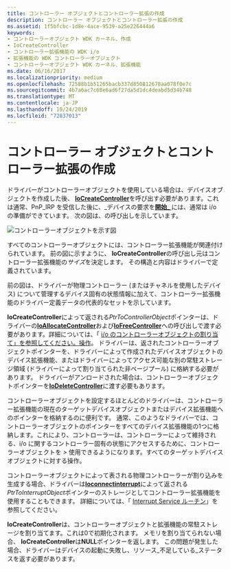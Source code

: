 ```yaml
---
title: コントローラー オブジェクトとコントローラー拡張の作成
description: コントローラー オブジェクトとコントローラー拡張の作成
ms.assetid: 1f5bfcbc-1d8e-4ace-9539-a25e226444a6
keywords:
- コントローラーオブジェクト WDK カーネル、作成
- IoCreateController
- コントローラー拡張機能の WDK i/o
- 拡張機能の WDK コントローラーオブジェクト
- コントローラーオブジェクト WDK カーネル、拡張機能
ms.date: 06/16/2017
ms.localizationpriority: medium
ms.openlocfilehash: 72588b1b51265bacb337d850812678aa078f0e7c
ms.sourcegitcommit: 4b7a6ac7c68e6ad6f27da5d1dc4deabd5d34b748
ms.translationtype: MT
ms.contentlocale: ja-JP
ms.lasthandoff: 10/24/2019
ms.locfileid: "72837013"
---
```

# <a name="creating-controller-objects-and-controller-extensions"></a>コントローラー オブジェクトとコントローラー拡張の作成





ドライバーがコントローラーオブジェクトを使用している場合は、デバイスオブジェクトを作成した後、 [**IoCreateController**](https://docs.microsoft.com/windows-hardware/drivers/ddi/ntddk/nf-ntddk-iocreatecontroller)を呼び出す必要があります。これは通常、PnP\_IRP を受信した後に、\_デバイスの要求を[**開始\_** ](https://docs.microsoft.com/windows-hardware/drivers/kernel/irp-mn-start-device)には、通常は i/o の準備ができています。 次の図は、の呼び出しを示しています。

![コントローラーオブジェクトを示す図](images/3ctlrobj.png)

すべてのコントローラーオブジェクトには、コントローラー拡張機能が関連付けられています。 前の図に示すように、 **IoCreateController**の呼び出し元はコントローラー拡張機能の*サイズ*を決定します。 その構造と内容はドライバーで定義されています。

前の図は、ドライバーが物理コントローラー (またはチャネルを使用したデバイス) について管理するデバイス固有の状態情報に加えて、コントローラー拡張機能のドライバー定義データの代表的なセットを示しています。

**IoCreateController**によって返される*PtrToControllerObject*ポインターは、ドライバーの[**IoAllocateController**](https://docs.microsoft.com/windows-hardware/drivers/ddi/ntddk/nf-ntddk-ioallocatecontroller)および[**IoFreeController**](https://docs.microsoft.com/windows-hardware/drivers/ddi/ntddk/nf-ntddk-iofreecontroller)への呼び出しで渡す必要があります。詳細については、「 [i/o のコントローラーオブジェクトの割り当て」を参照してください。操作](allocating-controller-objects-for-i-o-operations.md)。 ドライバーは、返されたコントローラーオブジェクトポインターを、ドライバーによって作成されたデバイスオブジェクトのデバイス拡張機能、またはドライバーによってアクセス可能な別の常駐ストレージ領域 (ドライバーによって割り当てられた非ページプール) に格納する必要があります。 ドライバーがアンロードされた場合は、コントローラーオブジェクトポインターを[**IoDeleteController**](https://docs.microsoft.com/windows-hardware/drivers/ddi/ntddk/nf-ntddk-iodeletecontroller)に渡す必要もあります。

コントローラーオブジェクトを設定するほとんどのドライバーは、コントローラー拡張機能の現在のターゲットデバイスオブジェクトまたはデバイス拡張機能へのポインターを格納するのに便利です。 通常、このようなドライバーでは、コントローラーオブジェクトのポインターをすべてのデバイス拡張機能の1つに格納します。これにより、コントローラーは、コントローラーによって維持される、i/o に関するコントローラー固有の状態にアクセスするために、コントローラーオブジェクトを *&gt;* 使用できるようになります。すべてのターゲットデバイスオブジェクトに対する操作。

コントローラーオブジェクトによって表される物理コントローラーが割り込みを生成する場合、ドライバーは[**Ioconnectinterrupt**](https://docs.microsoft.com/windows-hardware/drivers/ddi/wdm/nf-wdm-ioconnectinterrupt)によって返される*PtrToInterruptObject*ポインターのストレージとしてコントローラー拡張機能を使用することもできます。 詳細については、「 [Interrupt Service ルーチン](interrupt-service-routines.md)」を参照してください。

**IoCreateController**は、コントローラーオブジェクトと拡張機能の常駐ストレージを割り当てます。これは0で初期化されます。 メモリを割り当てられない場合、 **IoCreateController**は**NULL**ポインターを返します。 この問題が発生した場合、ドライバーはデバイスの起動に失敗し、リソース\_不足している\_ステータスを返す必要があります。

 

 




